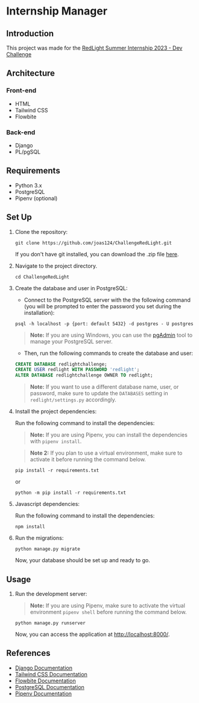 # Internship Manager

## Introduction
This project was made for the [RedLight Summer Internship 2023 - Dev Challenge](https://gitlab.com/PedroDSFerreira/si-23-dev-challenge)

## Architecture

### Front-end

- HTML
- Tailwind CSS
- Flowbite
### Back-end

- Django
- PL/pgSQL

## Requirements

- Python 3.x
- PostgreSQL
- Pipenv (optional)

## Set Up

1. Clone the repository:
    
    ```
    git clone https://github.com/joas124/ChallengeRedLight.git
    ```
    If you don't have git installed, you can download the .zip file [here](https://github.com/joas124/ChallengeRedLight/archive/refs/heads/main.zip).
    
2. Navigate to the project directory.
    
    ```
    cd ChallengeRedLight
    ```

3. Create the database and user in PostgreSQL:

    * Connect to the PostgreSQL server with the the following command (you will be prompted to enter the password you set during the installation):

    ```
    psql -h localhost -p {port: default 5432} -d postgres - U postgres
    ```
    > **Note:** If you are using Windows, you can use the [pgAdmin](https://www.pgadmin.org/) tool to manage your PostgreSQL server.
    
    * Then, run the following commands to create the database and user:

    ```sql
    CREATE DATABASE redlightchallenge;
    CREATE USER redlight WITH PASSWORD 'redlight';
    ALTER DATABASE redlightchallenge OWNER TO redlight;
    ```
    
    > **Note:** If you want to use a different database name, user, or password, make sure to update the `DATABASES` setting in `redlight/settings.py` accordingly.
    
4. Install the project dependencies:

    Run the following command to install the dependencies:
    > **Note:** If you are using Pipenv, you can install the dependencies with `pipenv install`.

    > **Note 2:** If you plan to use a virtual environment, make sure to activate it before running the command below.
    ```
    pip install -r requirements.txt
    ```

    or

    ```
    python -m pip install -r requirements.txt
    ```
    

5. Javascript dependencies:

    Run the following command to install the dependencies:

    ```
    npm install
    ```

6. Run the migrations:

    ```
    python manage.py migrate
    ```

    Now, your database should be set up and ready to go.




## Usage

1. Run the development server:
    > **Note:** If you are using Pipenv, make sure to activate the virtual environment `pipenv shell` before running the command below.

    ```
    python manage.py runserver
    ```

    Now, you can access the application at [http://localhost:8000/](http://localhost:8000/).


## References

- [Django Documentation](https://docs.djangoproject.com/en/3.2/)
- [Tailwind CSS Documentation](https://tailwindcss.com/docs)
- [Flowbite Documentation](https://flowbite.com/docs/)
- [PostgreSQL Documentation](https://www.postgresql.org/docs/)
- [Pipenv Documentation](https://pipenv.pypa.io/en/latest/)
